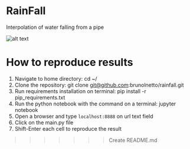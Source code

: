 # RainFall

Interpolation of water falling from a pipe 

![alt text](https://github.com/brunolnetto/rainfall/blob/master/rain.jpg)

# How to reproduce results

1) Navigate to home directory: cd ~/
2) Clone the repository: git clone git@github.com:brunolnetto/rainfall.git
3) Run requirements installation on terminal: pip install -r pip_requirements.txt
4) Run the python notebook with the command on a terminal: jupyter notebook
5) Open a browser and type ```localhost:8888``` on url text field
6) Click on the main.py file
7) Shift-Enter each cell to reproduce the result
>>>>>>> Create README.md
